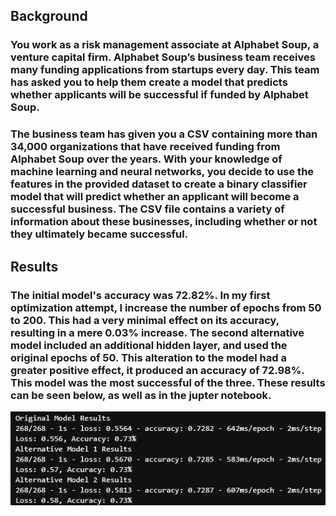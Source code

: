 ## Background
### You work as a risk management associate at Alphabet Soup, a venture capital firm. Alphabet Soup’s business team receives many funding applications from startups every day. This team has asked you to help them create a model that predicts whether applicants will be successful if funded by Alphabet Soup.
### The business team has given you a CSV containing more than 34,000 organizations that have received funding from Alphabet Soup over the years. With your knowledge of machine learning and neural networks, you decide to use the features in the provided dataset to create a binary classifier model that will predict whether an applicant will become a successful business. The CSV file contains a variety of information about these businesses, including whether or not they ultimately became successful.

## Results
### The initial model's accuracy was 72.82%. In my first optimization attempt, I increase the number of epochs from 50 to 200. This had a very minimal effect on its accuracy, resulting in a mere 0.03% increase. The second alternative model included an additional hidden layer, and used the original epochs of 50. This alteration to the model had a greater positive effect, it produced an accuracy of 72.98%. This model was the most successful of the three. These results can be seen below, as well as in the jupter notebook. 

![accuracy_results_of_neural_network_models](https://github.com/ppatel0910/build_binary_classifier_model/blob/main/results_visualization/neural_network_results.png)